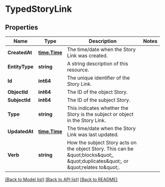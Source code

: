 # TypedStoryLink

## Properties

Name | Type | Description | Notes
------------ | ------------- | ------------- | -------------
**CreatedAt** | [**time.Time**](time.Time.md) | The time/date when the Story Link was created. | 
**EntityType** | **string** | A string description of this resource. | 
**Id** | **int64** | The unique identifier of the Story Link. | 
**ObjectId** | **int64** | The ID of the object Story. | 
**SubjectId** | **int64** | The ID of the subject Story. | 
**Type** | **string** | This indicates whether the Story is the subject or object in the Story Link. | 
**UpdatedAt** | [**time.Time**](time.Time.md) | The time/date when the Story Link was last updated. | 
**Verb** | **string** | How the subject Story acts on the object Story. This can be \&quot;blocks\&quot;, \&quot;duplicates\&quot;, or \&quot;relates to\&quot;. | 

[[Back to Model list]](../README.md#documentation-for-models) [[Back to API list]](../README.md#documentation-for-api-endpoints) [[Back to README]](../README.md)


